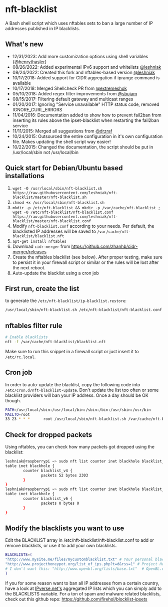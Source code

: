 # nft-blacklist

A Bash shell script which uses nftables sets to ban a large number of IP addresses published in IP blacklists.

## What's new

- 12/31/2023: Add more customization options using shell variables {[@henrythasler](https://github.com/henrythasler)}
- 08/26/2022: Added experimental IPv6 support and whitelists [@leshniak](https://github.com/leshniak)
- 08/24/2022: Created this fork and nftables-based version [@leshniak](https://github.com/leshniak)
- 10/17/2018: Added support for CIDR aggregation if iprange command is available
- 10/17/2018: Merged Shellcheck PR from [@extremeshok](https://github.com/extremeshok)
- 05/10/2018: Added regex filter improvements from [@sbujam](https://github.com/sbujam)
- 08/15/2017: Filtering default gateway and multicast ranges
- 01/20/2017: Ignoring "Service unavailable" HTTP status code, removed IGNORE_CURL_ERRORS
- 11/04/2016: Documentation added to show how to prevent fail2ban from inserting its rules above the ipset-blacklist when restarting the fail2ban service
- 11/11/2015: Merged all suggestions from [@drzraf](https://github.com/drzraf)
- 10/24/2015: Outsourced the entire configuration in it's own configuration file. Makes updating the shell script way easier!
- 10/22/2015: Changed the documentation, the script should be put in /usr/local/sbin not /usr/local/bin

## Quick start for Debian/Ubuntu based installations

1. `wget -O /usr/local/sbin/nft-blacklist.sh https://raw.githubusercontent.com/leshniak/nft-blacklist/master/nft-blacklist.sh`
2. `chmod +x /usr/local/sbin/nft-blacklist.sh`
3. `mkdir -p /etc/nft-blacklist && mkdir -p /var/cache/nft-blacklist ; wget -O /etc/nft-blacklist/nft-blacklist.conf https://raw.githubusercontent.com/leshniak/nft-blacklist/master/nft-blacklist.conf`
4. Modify `nft-blacklist.conf` according to your needs. Per default, the blacklisted IP addresses will be saved to `/var/cache/nft-blacklist/blacklist.nft`
5. `apt-get install nftables`
6. Download `cidr-merger` from https://github.com/zhanhb/cidr-merger/releases
7. Create the nftables blacklist (see below). After proper testing, make sure to persist it in your firewall script or similar or the rules will be lost after the next reboot.
8. Auto-update the blacklist using a cron job

## First run, create the list

to generate the `/etc/nft-blacklist/ip-blacklist.restore`:

```sh
/usr/local/sbin/nft-blacklist.sh /etc/nft-blacklist/nft-blacklist.conf
```

## nftables filter rule

```sh
# Enable blacklists
nft -f /var/cache/nft-blacklist/blacklist.nft
```

Make sure to run this snippet in a firewall script or just insert it to `/etc/rc.local`.

## Cron job

In order to auto-update the blacklist, copy the following code into `/etc/cron.d/nft-blacklist-update`. Don't update the list too often or some blacklist providers will ban your IP address. Once a day should be OK though.

```sh
PATH=/usr/local/sbin:/usr/local/bin:/sbin:/bin:/usr/sbin:/usr/bin
MAILTO=root
33 23 * * *      root /usr/local/sbin/nft-blacklist.sh /var/cache/nft-blacklist/nft-blacklist.conf
```

## Check for dropped packets

Using nftables, you can check how many packets got dropped using the blacklist:

```sh
leshniak@raspberrypi ~> sudo nft list counter inet blackhole blacklist_v4
table inet blackhole {
        counter blacklist_v4 {
                packets 52 bytes 2303
        }
}
leshniak@raspberrypi ~> sudo nft list counter inet blackhole blacklist_v6
table inet blackhole {
        counter blacklist_v6 {
                packets 0 bytes 0
        }
}
```

## Modify the blacklists you want to use

Edit the BLACKLIST array in /etc/nft-blacklist/nft-blacklist.conf to add or remove blacklists, or use it to add your own blacklists.

```sh
BLACKLISTS=(
"http://www.mysite.me/files/mycustomblacklist.txt" # Your personal blacklist
"http://www.projecthoneypot.org/list_of_ips.php?t=d&rss=1" # Project Honey Pot Directory of Dictionary Attacker IPs
# I don't want this: "http://www.openbl.org/lists/base.txt"  # OpenBL.org 30 day List
)
```

If you for some reason want to ban all IP addresses from a certain country, have a look at [IPverse.net's](http://ipverse.net/ipblocks/data/countries/) aggregated IP lists which you can simply add to the BLACKLISTS variable. For a ton of spam and malware related blacklists, check out this github repo: https://github.com/firehol/blocklist-ipsets
